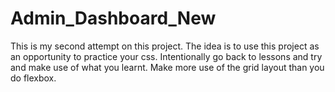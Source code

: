 # Admin_Dashboard_New
This is my second attempt on this project.
The idea is to use this project as an opportunity to practice your css.
Intentionally go back to lessons and try and make use of what you learnt.
Make more use of the grid layout than you do flexbox.
